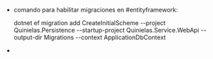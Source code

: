 - comando para habilitar migraciones en #entityframework:
  
  dotnet ef migration add CreateInitialScheme --project Quinielas.Persistence --startup-project Quinielas.Service.WebApi --output-dir Migrations --context ApplicationDbContext
-